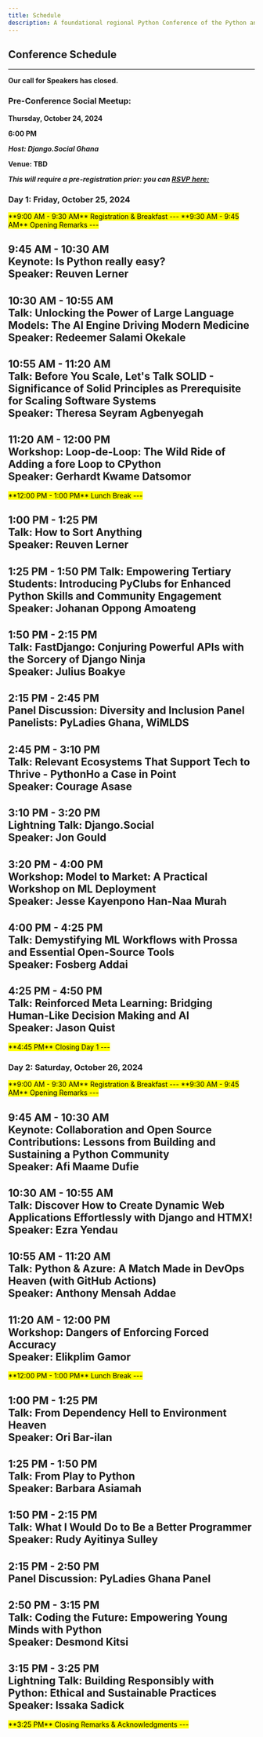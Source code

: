 ```yaml
---
title: Schedule
description: A foundational regional Python Conference of the Python and developer community in Volta.
---
```


## Conference Schedule

---

**Our call for Speakers has closed.**

<!-- Program Schedule will be outlined once it becomes available

### Want to Speak at PythonHo Conference?

- Our Call for proposals is opened - <a href="https://www.papercall.io/cfps/6013/submissions/new" target="_blank">**Submit a talk**</a>

***The deadline for submissions is September 20, 2024. We will review all proposals and notify selected speakers by September 30, 2024.***

### What We are Looking For

We invite speakers from diverse backgrounds to submit proposals for talks that will inspire, educate, and engage our audience. Be it a seasoned speaker or new to presenting, we welcome your contributions. Below are some guidelines to help you craft your proposals:

### Topics of Interest:

- Python Fundamentals: Talks that cover basic to intermediate Python programming concepts, best practices, and coding tips.

- Advanced Python Techniques: Deep dives into advanced Python topics such as meta programming, decorators, and concurrency.

- Web Development: Insights into building web applications using frameworks like Django, Flask, and FastAPI.

- Data Science and Machine Learning: Sessions on data analysis, machine learning algorithms, data visualization, and tools like pandas, scikit-learn, and TensorFlow.

- Automation and DevOps: Presentations on using Python for automation, scripting, CI/CD pipelines, and infrastructure as code.

- Open Source Contributions: Stories and tips on contributing to open source projects, managing open source communities, and the impact of open source software.

- Community and Mentorship: Discussions on building inclusive communities, mentoring new developers, Diversity and Inclusion and fostering collaboration.

- Industry Applications: Real-world case studies and applications of Python in various industries such as finance, healthcare, education, and more.

### Audience:

Our attendees range from beginners to advanced Python developers, including students, educators, researchers, and industry professionals. They are eager to learn about new tools, techniques, and best practices in Python development and related technologies.

### Proposal Guidelines

Title: A concise and engaging title for your talk.

Abstract: A brief description of your talk (150-200 words) that highlights what the audience will learn and why it is relevant.

Outline: A short outline of the key points you plan to cover.

Target Audience: Specify the experience level of your audience (beginner, intermediate, advanced) and any prerequisites for attending your session.

Bio: A short bio (50-100 words) about yourself, including your experience with Python and any previous speaking engagements.

### Submission Process

Please submit your proposals through our online submission form  <a href="https://www.papercall.io/cfps/6013/submissions/new" target="_blank">**here**</a>. The deadline for submissions is September 20, 2024. We will review all proposals and notify selected speakers by September 30, 2024.

### Speaker Benefits

Complimentary Admission: Free conference registration for all speakers.

Travel Stipend: Assistance with travel and accommodation expenses for out-of-town speakers.

Exposure: An opportunity to share your knowledge and expertise with a passionate and engaged audience.

Networking: Access to exclusive speaker events and networking opportunities with other industry leaders.

We look forward to receiving your proposals and hearing the unique perspectives and insights you have to share. Let’s make the 2024 PythonHo Conference an unforgettable event!

For any questions or further information, [please contact us at](mailto:ho@pythonghana.org) -->

### Pre-Conference Social Meetup:
**Thursday, October 24, 2024**

**6:00 PM**

***Host: Django.Social Ghana***

**Venue: TBD**

***This will require a pre-registration prior: you can [RSVP here:](https://tinyurl.com/pyho-24-django-social)***

### Day 1: Friday, October 25, 2024

<mark>
**9:00 AM - 9:30 AM**  
Registration & Breakfast  
---
</mark>

<mark>
**9:30 AM - 9:45 AM**  
Opening Remarks  
---
</mark>

**9:45 AM - 10:30 AM**  
**Keynote:** Is Python really easy?  
**Speaker:** Reuven Lerner  
---

**10:30 AM - 10:55 AM**  
**Talk:** Unlocking the Power of Large Language Models: The AI Engine Driving Modern Medicine  
**Speaker:** Redeemer Salami Okekale  
---

**10:55 AM - 11:20 AM**  
**Talk:** Before You Scale, Let's Talk SOLID - Significance of Solid Principles as Prerequisite for Scaling Software Systems  
**Speaker:** Theresa Seyram Agbenyegah  
---

**11:20 AM - 12:00 PM**  
**Workshop:** Loop-de-Loop: The Wild Ride of Adding a fore Loop to CPython  
**Speaker:** Gerhardt Kwame Datsomor  
---

<mark>
**12:00 PM - 1:00 PM**  
Lunch Break  
---
</mark>

**1:00 PM - 1:25 PM**  
**Talk:** How to Sort Anything  
**Speaker:** Reuven Lerner  
---

**1:25 PM - 1:50 PM** 
**Talk:** Empowering Tertiary Students: Introducing PyClubs for Enhanced Python Skills and Community Engagement  
**Speaker:** Johanan Oppong Amoateng
---

**1:50 PM - 2:15 PM**  
**Talk:** FastDjango: Conjuring Powerful APIs with the Sorcery of Django Ninja  
**Speaker:** Julius Boakye
---

**2:15 PM - 2:45 PM**  
**Panel Discussion:** Diversity and Inclusion Panel  
**Panelists:** PyLadies Ghana, WiMLDS  
---

**2:45 PM - 3:10 PM**  
**Talk:** Relevant Ecosystems That Support Tech to Thrive - PythonHo a Case in Point  
**Speaker:** Courage Asase  
---

**3:10 PM - 3:20 PM**  
**Lightning Talk:** Django.Social  
**Speaker:** Jon Gould
---

**3:20 PM - 4:00 PM**  
**Workshop:** Model to Market: A Practical Workshop on ML Deployment  
**Speaker:** Jesse Kayenpono Han-Naa Murah  
---

**4:00 PM - 4:25 PM**  
**Talk:** Demystifying ML Workflows with Prossa and Essential Open-Source Tools  
**Speaker:** Fosberg Addai  
---

**4:25 PM - 4:50 PM**  
**Talk:** Reinforced Meta Learning: Bridging Human-Like Decision Making and AI  
**Speaker:** Jason Quist  
---

<mark>
**4:45 PM**  
Closing Day 1  
---
</mark>

### Day 2: Saturday, October 26, 2024

<mark>
**9:00 AM - 9:30 AM**  
Registration & Breakfast  
---
</mark>

<mark>
**9:30 AM - 9:45 AM**  
Opening Remarks  
---
</mark>

**9:45 AM - 10:30 AM**  
**Keynote:** Collaboration and Open Source Contributions: Lessons from Building and Sustaining a Python Community  
**Speaker:** Afi Maame Dufie  
---

**10:30 AM - 10:55 AM**  
**Talk:** Discover How to Create Dynamic Web Applications Effortlessly with Django and HTMX!  
**Speaker:** Ezra Yendau  
---

**10:55 AM - 11:20 AM**  
**Talk:** Python & Azure: A Match Made in DevOps Heaven (with GitHub Actions)  
**Speaker:** Anthony Mensah Addae  
---

**11:20 AM - 12:00 PM**  
**Workshop:** Dangers of Enforcing Forced Accuracy  
**Speaker:** Elikplim Gamor  
---

<mark>
**12:00 PM - 1:00 PM**  
Lunch Break  
---
</mark>

**1:00 PM - 1:25 PM**  
**Talk:** From Dependency Hell to Environment Heaven  
**Speaker:** Ori Bar-ilan  
---

**1:25 PM - 1:50 PM**  
**Talk:** From Play to Python  
**Speaker:** Barbara Asiamah
---

**1:50 PM - 2:15 PM**  
**Talk:** What I Would Do to Be a Better Programmer  
**Speaker:** Rudy Ayitinya Sulley
---

**2:15 PM - 2:50 PM**  
**Panel Discussion:** PyLadies Ghana Panel  
---

**2:50 PM - 3:15 PM**  
**Talk:** Coding the Future: Empowering Young Minds with Python  
**Speaker:** Desmond Kitsi  
---

**3:15 PM - 3:25 PM**  
**Lightning Talk:** Building Responsibly with Python: Ethical and Sustainable Practices  
**Speaker:** Issaka Sadick  
---

<mark>
**3:25 PM**  
Closing Remarks & Acknowledgments  
---
</mark>
